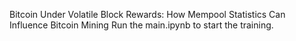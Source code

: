 Bitcoin Under Volatile Block Rewards: How Mempool Statistics Can Influence Bitcoin Mining
Run the main.ipynb to start the training.
